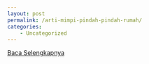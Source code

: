 ```yaml
---
layout: post
permalink: /arti-mimpi-pindah-pindah-rumah/
categories:
    - Uncategorized
---
```


[Baca Selengkapnya](/08)
